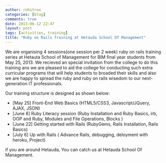 ```yaml
---
author: rohitrox
categories: [blog]
comments: true
date: 2013-06-12 22:47
layout: post
tags: [activities, training]
title: "Ruby on Rails Training at Hetauda School Of Management"
---
```


We are organising 4 sessions(one session per 2 week) ruby on rails training series at Hetauta School of Management for BIM final year students from May 25, 2013. We recieved an special invitation from the college to do this training ans we are pleased to aid the college for conducting such extra curricular programs that will help students to broaded their skills and also we are happy to spread the ruby and ruby on rails wisedom to our next-generation IT professionals.

Our training structure is designed as shown below:

  - [May 25] Front-End Web Basics (HTML5/CSS3, Javascript/JQuery, AJAX, JSON)
  - [June 8] Ruby Literacy session (Ruby Installation and Ruby Basics, irb, OOP and Ruby, Modules and File Operations, Blocks )
  - [June 22] Getting started with Rails (RubyGems, Rails Installation, Rails Basics)
  - [July 6] Up with Rails ( Advance Rails, debugging, deloyment with heroku, Project)

if you are around Hetauda, You can catch us at Hetauda School Of Management.

